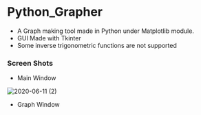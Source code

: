 # Python_Grapher
- A Graph making tool made in Python under Matplotlib module.
- GUI Made with Tkinter
- Some inverse trigonometric functions are not supported 

### Screen Shots 
- Main Window

![2020-06-11 (2)](https://user-images.githubusercontent.com/64532019/84379622-c77da100-ac03-11ea-9c3e-2fb42bdb7f26.png)

- Graph Window


